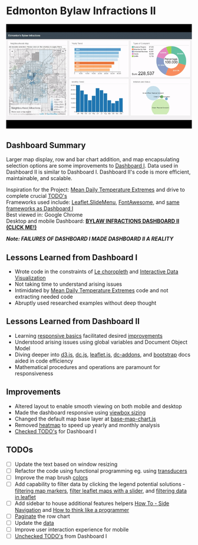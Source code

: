 # Edmonton Bylaw Infractions II
![](bylaw_infractions2.gif)

## Dashboard Summary
Larger map display, row and bar chart addition, and map encapsulating selection options are some improvements to [Dashboard I](https://github.com/mikelotis/Edmonton-Bylaw-Infractions-I). Data used in Dashboard II is similar to Dashboard I. Dashboard II's code is more efficient, maintainable, and scalable.<br>

Inspiration for the Project: [Mean Daily Temperature Extremes](http://bl.ocks.org/KatiRG/cccd23dd7a830da0de5c) and drive to complete crucial [TODO's](https://github.com/mikelotis/Edmonton-Bylaw-Infractions-I/blob/master/README.md#todos)<br>
Frameworks used include: [Leaflet.SlideMenu](https://github.com/unbam/Leaflet.SlideMenu), [FontAwesome](https://fontawesome.com/), and [same frameworks as Dashboard I](https://github.com/mikelotis/Edmonton-Bylaw-Infractions-I/blob/master/README.md#dashboard-summary)<br>
Best viewed in: Google Chrome<br>
Desktop and mobile Dashboard: [****BYLAW INFRACTIONS DASHBOARD II (CLICK ME!)****](https://mikelotis.github.io/Edmonton-Bylaw-Infractions-II/)<br>

***Note: FAILURES OF DASHBOARD I MADE DASHBOARD II  A REALITY*** <br>

## Lessons Learned from Dashboard I
* Wrote code in the constraints of [Le choropleth](http://intellipharm.github.io/dc-addons/examples/leaflet-marker.html) and [Interactive Data Visualization](http://adilmoujahid.com/posts/2016/08/interactive-data-visualization-geospatial-d3-dc-leaflet-python/)
* Not taking time to understand arising issues
* Intimidated by [Mean Daily Temperature Extremes](http://bl.ocks.org/KatiRG/cccd23dd7a830da0de5c) code and not extracting needed code
* Abruptly used researched examples without deep thought
## Lessons Learned from Dashboard II
* Learning [responsive basics](https://www.packtpub.com/web-development/building-responsive-data-visualizations-d3js-video) facilitated desired [improvements](https://github.com/mikelotis/Edmonton-Bylaw-Infractions-I/blob/master/README.md#todos)
* Understood arising issues using global variables and Document Object Model
* Diving deeper into [d3.js](http://devdocs.io/d3~3/), [dc.js](http://dc-js.github.io/dc.js/docs/html/), [leaflet.js](http://leafletjs.com/reference-0.7.7.html), [dc-addons](https://github.com/Intellipharm/dc-addons#dc-addons), and [bootstrap](https://getbootstrap.com/docs/4.0/getting-started/introduction/) docs aided in code efficiency
* Mathematical procedures and operations are paramount for responsiveness
## Improvements
* Altered layout to enable smooth viewing on both mobile and desktop
* Made the dashboard responsive using [viewbox sizing](http://dc-js.github.io/dc.js/docs/html/dc.baseMixin.html#useViewBoxResizing__anchor)
* Changed the default map base layer at [base-map-chart.js](https://github.com/mikelotis/Edmonton-Bylaw-Infractions-II/blob/master/libs/dc_addons/base-map-chart.js)
* Removed [heatmap](https://github.com/mikelotis/Edmonton-Bylaw-Infractions-II/blob/master/libs/dc_addons/base-map-chart.js) to speed up yearly and monthly analysis
* [Checked TODO's](https://github.com/mikelotis/Edmonton-Bylaw-Infractions-I/blob/master/README.md#todos) for Dashboard I
## TODOs
- [ ] Update the text based on window resizing 
- [ ] Refactor the code using functional programming eg. using [transducers](https://medium.freecodecamp.org/efficient-data-transformations-using-transducers-c779043ba655)
- [ ] Improve the map brush [colors](https://medium.freecodecamp.org/an-intro-to-color-theory-how-to-combine-colors-and-set-the-mood-of-your-designs-79bf5a45b3d)
- [ ] Add capability to filter data by clicking the legend potential solutions - [filtering map markers](https://blogs.kent.ac.uk/websolutions/2015/01/29/filtering-map-markers-with-leaflet-js-a-brief-technical-overview/), [filter leaflet maps with a slider](http://www.digital-geography.com/filter-leaflet-maps-slider/), and [filtering data in leaflet](https://www.youtube.com/watch?v=rbnlnXIT4eI)
- [ ] Add sidebar to house additional features helpers [How To - Side Navigation](https://www.w3schools.com/howto/howto_js_sidenav.asp) and [How to think like a programmer](https://www.w3schools.com/howto/howto_js_sidenav.asp)
- [ ] [Paginate](https://github.com/Intellipharm/dc-addons#pagination-mixin) the row chart
- [ ] Update the [data](https://data.edmonton.ca/Community-Services/Bylaw-Infractions/xgwu-c37w)
- [ ] Improve user interaction experience for mobile
- [ ] [Unchecked TODO's](https://github.com/mikelotis/Edmonton-Bylaw-Infractions-I/blob/master/README.md#todos) from Dashboard I

<!--
Improvement of the previous [version](https://github.com/mikelotis/Edmonton-Bylaw-Infractions-I) and detailed information **coming soon!**
[****Updated dashboard (CLICK ME FOR DASHBOARD)****](https://mikelotis.github.io/Edmonton-Bylaw-Infractions-II/)
-->
